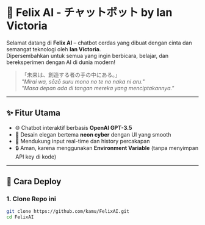 # 🤖 Felix AI - チャットボット by Ian Victoria

Selamat datang di **Felix AI** – chatbot cerdas yang dibuat dengan cinta dan semangat teknologi oleh **Ian Victoria**.  
Dipersembahkan untuk semua yang ingin berbicara, belajar, dan bereksperimen dengan AI di dunia modern!

> 「未来は、創造する者の手の中にある。」  
> *"Mirai wa, sōzō suru mono no te no naka ni aru."*  
> _"Masa depan ada di tangan mereka yang menciptakannya."_

---

## ✨ Fitur Utama

- 🌐 Chatbot interaktif berbasis **OpenAI GPT-3.5**
- 🎨 Desain elegan bertema **neon cyber** dengan UI yang smooth
- 💬 Mendukung input real-time dan history percakapan
- 🔒 Aman, karena menggunakan **Environment Variable** (tanpa menyimpan API key di kode)

---

## 🚀 Cara Deploy

### 1. Clone Repo ini

```bash
git clone https://github.com/kamu/FelixAI.git
cd FelixAI
